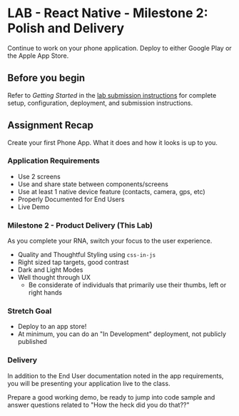 # LAB - React Native - Milestone 2: Polish and Delivery

Continue to work on your phone application. Deploy to either Google Play or the Apple App Store.

## Before you begin
Refer to *Getting Started*  in the [lab submission instructions](../../../reference/submission-instructions/labs/README.md) for complete setup, configuration, deployment, and submission instructions.

## Assignment Recap
Create your first Phone App. What it does and how it looks is up to you. 

### Application Requirements
* Use 2 screens
* Use and share state between components/screens
* Use at least 1 native device feature (contacts, camera, gps, etc)
* Properly Documented for End Users
* Live Demo

### Milestone 2 - Product Delivery (This Lab)
As you complete your RNA, switch your focus to the user experience.

* Quality and Thoughtful Styling using `css-in-js`
* Right sized tap targets, good contrast
* Dark and Light Modes
* Well thought through UX
  * Be considerate of individuals that primarily use their thumbs, left or right hands


### Stretch Goal

* Deploy to an app store!
* At minimum, you can do an "In Development" deployment, not publicly published


###  Delivery

In addition to the End User documentation noted in the app requirements, you will be presenting your application live to the class.

Prepare a good working demo, be ready to jump into code sample and answer questions related to "How the heck did you do that??"
